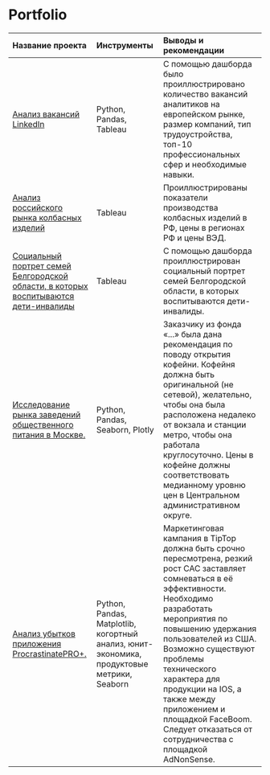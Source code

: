 # Portfolio

| Название проекта | Инструменты | Выводы и рекомендации |
| :-------------------- | :--------------------- |:----------------------------|
| [Анализ вакансий LinkedIn](https://github.com/EremAlex/Portfolio/blob/main/LinkedIn/README.md) | Python, Pandas, Tableau | С помощью дашборда было проиллюстрировано количество вакансий аналитиков на европейском рынке, размер компаний, тип трудоустройства, топ-10 профессиональных сфер и необходимые навыки.|
| [Анализ российского рынка колбасных изделий](https://github.com/EremAlex/Portfolio/tree/main/kolbasa#readme) | Tableau | Проиллюстрированы показатели производства колбасных изделий в РФ, цены в регионах РФ и цены ВЭД.|
| [Социальный портрет семей Белгородской области, в которых воспитываются дети-инвалиды](https://github.com/EremAlex/Portfolio/blob/main/Vordi/Readme.md) | Tableau | С помощью дашборда проиллюстрирован социальный портрет семей Белгородской области, в которых воспитываются дети-инвалиды.|
| [Исследование рынка заведений общественного питания в Москве.](https://github.com/EremAlex/Portfolio/tree/main/Coffee) | Python, Pandas, Seaborn, Plotly | Заказчику из фонда «...» была дана рекомендация по поводу открытия кофейни. Кофейня должна быть оригинальной (не сетевой), желательно, чтобы она была расположена недалеко от вокзала и станции метро, чтобы она работала круглосуточно. Цены в кофейне должны соответствовать медианному уровню цен в Центральном административном округе. |
| [Анализ убытков приложения ProcrastinatePRO+.](https://github.com/EremAlex/Portfolio/tree/main/app) | Python, Pandas, Matplotlib, когортный анализ, юнит-экономика, продуктовые метрики, Seaborn | Маркетинговая кампания в TipTop должна быть срочно пересмотрена, резкий рост САС заставляет сомневаться в её эффективности. Необходимо разработать мероприятия по повышению удержания пользователей из США. Возможно существуют проблемы технического характера для продукции на IOS, а также между приложением и площадкой FaceBoom. Следует отказаться от сотрудничества с площадкой AdNonSense.|
